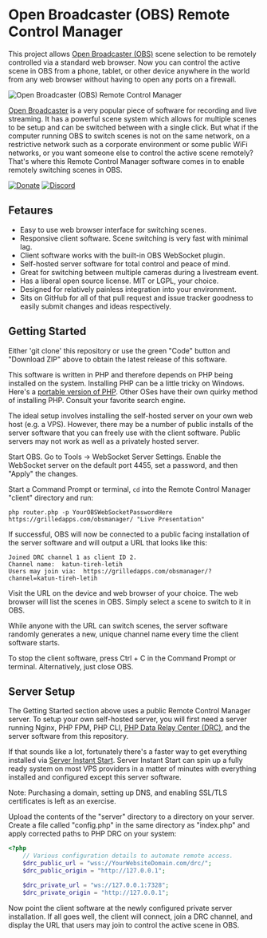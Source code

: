 Open Broadcaster (OBS) Remote Control Manager
=============================================

This project allows [Open Broadcaster (OBS)](https://obsproject.com/) scene selection to be remotely controlled via a standard web browser.  Now you can control the active scene in OBS from a phone, tablet, or other device anywhere in the world from any web browser without having to open any ports on a firewall.

![Open Broadcaster (OBS) Remote Control Manager](https://user-images.githubusercontent.com/1432111/216733991-2ffda342-4a30-4196-b19d-95516b9519b3.png)

[Open Broadcaster](https://obsproject.com/) is a very popular piece of software for recording and live streaming.  It has a powerful scene system which allows for multiple scenes to be setup and can be switched between with a single click.  But what if the computer running OBS to switch scenes is not on the same network, on a restrictive network such as a corporate environment or some public WiFi networks, or you want someone else to control the active scene remotely?  That's where this Remote Control Manager software comes in to enable remotely switching scenes in OBS.

[![Donate](https://cubiclesoft.com/res/donate-shield.png)](https://cubiclesoft.com/donate/) [![Discord](https://img.shields.io/discord/777282089980526602?label=chat&logo=discord)](https://cubiclesoft.com/product-support/github/)

Fetaures
--------

* Easy to use web browser interface for switching scenes.
* Responsive client software.  Scene switching is very fast with minimal lag.
* Client software works with the built-in OBS WebSocket plugin.
* Self-hosted server software for total control and peace of mind.
* Great for switching between multiple cameras during a livestream event.
* Has a liberal open source license.  MIT or LGPL, your choice.
* Designed for relatively painless integration into your environment.
* Sits on GitHub for all of that pull request and issue tracker goodness to easily submit changes and ideas respectively.

Getting Started
---------------

Either 'git clone' this repository or use the green "Code" button and "Download ZIP" above to obtain the latest release of this software.

This software is written in PHP and therefore depends on PHP being installed on the system.  Installing PHP can be a little tricky on Windows.  Here's a [portable version of PHP](https://github.com/cubiclesoft/portable-apache-maria-db-php-for-windows).  Other OSes have their own quirky method of installing PHP.  Consult your favorite search engine.

The ideal setup involves installing the self-hosted server on your own web host (e.g. a VPS).  However, there may be a number of public installs of the server software that you can freely use with the client software.  Public servers may not work as well as a privately hosted server.

Start OBS.  Go to Tools -> WebSocket Server Settings.  Enable the WebSocket server on the default port 4455, set a password, and then "Apply" the changes.

Start a Command Prompt or terminal, `cd` into the Remote Control Manager "client" directory and run:

```
php router.php -p YourOBSWebSocketPasswordHere https://grilledapps.com/obsmanager/ "Live Presentation"
```

If successful, OBS will now be connected to a public facing installation of the server software and will output a URL that looks like this:

```
Joined DRC channel 1 as client ID 2.
Channel name:  katun-tireh-letih
Users may join via:  https://grilledapps.com/obsmanager/?channel=katun-tireh-letih
```

Visit the URL on the device and web browser of your choice.  The web browser will list the scenes in OBS.  Simply select a scene to switch to it in OBS.

While anyone with the URL can switch scenes, the server software randomly generates a new, unique channel name every time the client software starts.

To stop the client software, press Ctrl + C in the Command Prompt or terminal.  Alternatively, just close OBS.

Server Setup
------------

The Getting Started section above uses a public Remote Control Manager server.  To setup your own self-hosted server, you will first need a server running Nginx, PHP FPM, PHP CLI, [PHP Data Relay Center (DRC)](https://github.com/cubiclesoft/php-drc), and the server software from this repository.

If that sounds like a lot, fortunately there's a faster way to get everything installed via [Server Instant Start](https://github.com/cubiclesoft/server-instant-start).  Server Instant Start can spin up a fully ready system on most VPS providers in a matter of minutes with everything installed and configured except this server software.

Note:  Purchasing a domain, setting up DNS, and enabling SSL/TLS certificates is left as an exercise.

Upload the contents of the "server" directory to a directory on your server.  Create a file called "config.php" in the same directory as "index.php" and apply corrected paths to PHP DRC on your system:

```php
<?php
	// Various configuration details to automate remote access.
	$drc_public_url = "wss://YourWebsiteDomain.com/drc/";
	$drc_public_origin = "http://127.0.0.1";

	$drc_private_url = "ws://127.0.0.1:7328";
	$drc_private_origin = "http://127.0.0.1";
```

Now point the client software at the newly configured private server installation.  If all goes well, the client will connect, join a DRC channel, and display the URL that users may join to control the active scene in OBS.
